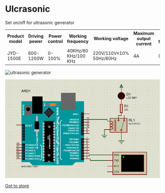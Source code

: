 # Ulcrasonic
Set on/off for ultrasonic generator

<table align="center">
  <tr>
    <th>Product model</th>
    <th>Driving power</th>
    <th>Power control</th>
    <th>Working frequency</th>
    <th>Working voltage</th>
    <th>Maximum output current</th>
    <th>Ambient temperature</th>
  </tr>
  <tr>
    <td>JYD-1500E</td>
    <td>600-1200W</td>
    <td>0-100%</td>
    <td>40KHz/80 KHz/100 KHz</td>
    <td>220V/110V±10% 50Hz/60Hz</td>
    <td>4A</td>
    <td>0-40ºC</td>
  </tr>
</table>

 <img src="https://image.made-in-china.com/43f34j00ihRrEcvmACbK/Jyd-1500e-Hot-Sale-Multi-Frequency-Ultrasonic-Wave-Generator.webp" width="350" title="ultrasonic generator" align="center">
 
 ![Test Image 1](Photo.png)
 
 <a href="https://jydultrasonic.en.made-in-china.com/product/vOpaAsFxhQkz/China-Jyd-1500e-1200W-1500W-28-40-80-100-120kHz-MCU-Sweep-Multi-Frequency-Ultrasonic-Wave-Generator-for-Ultrasonic-Cleaning.html">Got to store</a>


